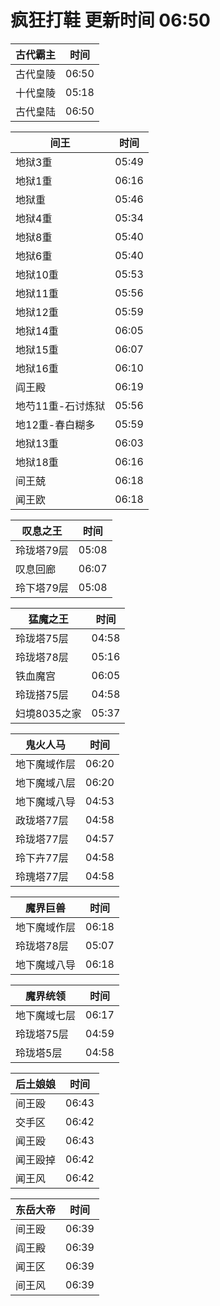 # 疯狂打鞋 更新时间 06:50

| 古代霸主   | 时间    |
|--------|-------|
| 古代皇陵 | 06:50 |
| 十代皇陵 | 05:18 |
| 古代皇陆 | 06:50 |

| 间王   | 时间    |
|--------|-------|
| 地狱3重 | 05:49 |
| 地狱1重 | 06:16 |
| 地狱重 | 05:46 |
| 地狱4重 | 05:34 |
| 地狱8重 | 05:40 |
| 地狱6重 | 05:40 |
| 地狱10重 | 05:53 |
| 地狱11重 | 05:56 |
| 地狱12重 | 05:59 |
| 地狱14重 | 06:05 |
| 地狱15重 | 06:07 |
| 地狱16重 | 06:10 |
| 阎王殿 | 06:19 |
| 地芍11重-石讨炼狱 | 05:56 |
| 地12重-春白糊多 | 05:59 |
| 地狱13重 | 06:03 |
| 地狱18重 | 06:16 |
| 间王兢 | 06:18 |
| 闻王欧 | 06:18 |

| 叹息之王   | 时间    |
|--------|-------|
| 玲珑塔79层 | 05:08 |
| 叹息回廊 | 06:07 |
| 玲下塔79层 | 05:08 |

| 猛魔之王   | 时间    |
|--------|-------|
| 玲珑塔75层 | 04:58 |
| 玲珑塔78层 | 05:16 |
| 铁血魔宫 | 06:05 |
| 玲珑搭75层 | 04:58 |
| 妇境8035之家 | 05:37 |

| 鬼火人马   | 时间    |
|--------|-------|
| 地下魔域作层 | 06:20 |
| 地下魔域八层 | 06:20 |
| 地下魔域八导 | 04:53 |
| 政珑塔77层 | 04:58 |
| 玲珑塔77层 | 04:57 |
| 玲下卉77层 | 04:58 |
| 玲瑰塔77层 | 04:58 |

| 魔界巨兽   | 时间    |
|--------|-------|
| 地下魔域作层 | 06:18 |
| 玲珑塔78层 | 05:07 |
| 地下魔域八导 | 06:18 |

| 魔界统领   | 时间    |
|--------|-------|
| 地下魔域七层 | 06:17 |
| 玲珑塔75层 | 04:59 |
| 玲珑塔5层 | 04:58 |

| 后土娘娘   | 时间    |
|--------|-------|
| 间王殴 | 06:43 |
| 交手区 | 06:42 |
| 闻王殴 | 06:43 |
| 闻王殴掉 | 06:42 |
| 闻王风 | 06:42 |

| 东岳大帝   | 时间    |
|--------|-------|
| 间王殴 | 06:39 |
| 阎王殿 | 06:39 |
| 闻王区 | 06:39 |
| 间王风 | 06:39 |